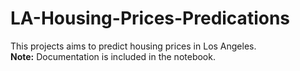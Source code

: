 # LA-Housing-Prices-Predications
This projects aims to predict housing prices in Los Angeles.  
**Note:** Documentation is included in the notebook.
